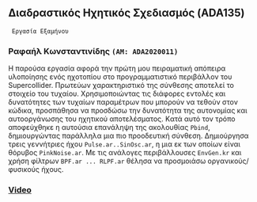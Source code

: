 ## Διαδραστικός Ηχητικός Σχεδιασμός (ADA135)
     Eργασία Εξαμήνου

### Ραφαήλ Κωνσταντινίδης ```(ΑΜ: ADA2020011)``` 

Η παρούσα εργασία αφορά την πρώτη μου πειραματική απόπειρα υλοποίησης ενός ηχοτοπίου στο προγραμματιστικό περιβάλλον του Supercollider.
Πρωτεύων χαρακτηριστικό της σύνθεσης αποτελεί το στοιχείο του τυχαίου. Χρησιμοποιώντας τις διάφορες εντολές και δυνατότητες 
των τυχαίων παραμέτρων που μπορούν να τεθούν στον κώδικα, προσπάθησα να προσδώσω την δυνατότητα της αυτονομίας και αυτοοργάνωσης του ηχητικού 
αποτελέσματος. Kατά αυτό τον τρόπο αποφεύχθηκε η αυτούσια επανάληψη της ακολουθίας  ```Pbind```, δημιουργώντας παράλληλα μια πιο προοδευτική σύνθεση.
Δημιούργησα τρεις γεννήτριες ήχου ```Pulse.ar..SinOsc.ar```, η μια εκ των οποίων είναι θόρυβος ```PinkNoise.ar```. Με τις ανάλογες 
περιβάλλουσες ```EnvGen.kr``` και χρήση φίλτρων ```BPF.ar ... RLPF.ar``` θέλησα να προσμοιάσω οργανικούς/φυσικούς ήχους.







### [Video](https://1drv.ms/v/s!AjVIyz1h0tNBhkLIDxcqg5VnSngE?e=UMex2T)
